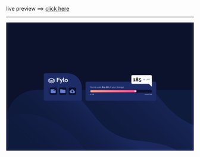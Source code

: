 live preview ==> [click here](https://mtanash-fylo-data-storage-component.netlify.app/)

---

![screen shot of the page](/Screenshot.png)

